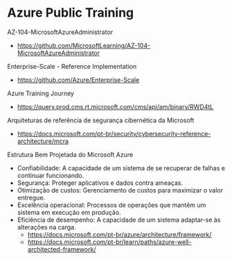 # Azure Public Training

AZ-104-MicrosoftAzureAdministrator
- https://github.com/MicrosoftLearning/AZ-104-MicrosoftAzureAdministrator

Enterprise-Scale - Reference Implementation
- https://github.com/Azure/Enterprise-Scale

Azure Training Journey
- https://query.prod.cms.rt.microsoft.com/cms/api/am/binary/RWD4tL

Arquiteturas de referência de segurança cibernética da Microsoft
- https://docs.microsoft.com/pt-br/security/cybersecurity-reference-architecture/mcra

Estrutura Bem Projetada do Microsoft Azure
- Confiabilidade: A capacidade de um sistema de se recuperar de falhas e continuar funcionando.
- Segurança: Proteger aplicativos e dados contra ameaças.
- Otimização de custos: Gerenciamento de custos para maximizar o valor entregue.
- Excelência operacional: Processos de operações que mantêm um sistema em execução em produção.
- Eficiência de desempenho: A capacidade de um sistema adaptar-se às alterações na carga.
  - https://docs.microsoft.com/pt-br/azure/architecture/framework/
  - https://docs.microsoft.com/pt-br/learn/paths/azure-well-architected-framework/
